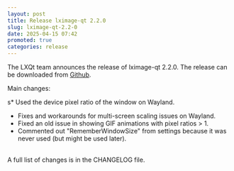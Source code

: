 ```yaml
---
layout: post
title: Release lximage-qt 2.2.0
slug: lximage-qt-2.2-0
date: 2025-04-15 07:42
promoted: true
categories: release
---
```


The LXQt team announces the release of lximage-qt 2.2.0.
The release can be downloaded from [Github](https://github.com/lxqt/lximage-qt/releases).

Main changes:

 s* Used the device pixel ratio of the window on Wayland.
 * Fixes and workarounds for multi-screen scaling issues on Wayland.
 * Fixed an old issue in showing GIF animations with pixel ratios > 1.
 * Commented out "RememberWindowSize" from settings because it was never used (but might be used later).

<br/>
A full list of changes is in the CHANGELOG file.
<br/>

